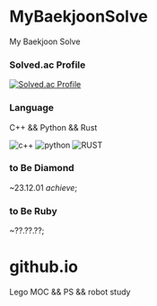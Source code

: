 # MyBaekjoonSolve
My Baekjoon Solve

### Solved.ac Profile
[![Solved.ac Profile](http://mazassumnida.wtf/api/v2/generate_badge?boj=redcube231)](https://solved.ac/redcube231/)

### Language

C++ && Python && Rust

![c++](https://img.shields.io/badge/C++-00599C.svg?&style=for-the-badge&logo=Cplusplus&logoColor=white)
![python](https://img.shields.io/badge/Python-3776AB.svg?&style=for-the-badge&logo=Python&logoColor=white)
![RUST](https://img.shields.io/badge/RUST-000000.svg?&style=for-the-badge&logo=RUST&logoColor=white)
<!-- ![ROS](https://img.shields.io/badge/ROS-22314E.svg?&style=for-the-badge&logo=ros&logoColor=white) -->

### to Be Diamond
~23.12.01 *achieve*;

### to Be Ruby
~??.??.??;

# github.io
Lego MOC && PS && robot study 
